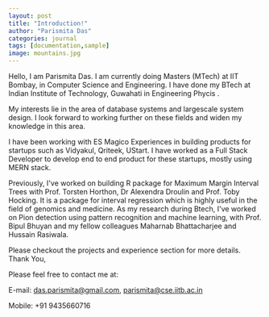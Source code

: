 ```yaml
---
layout: post
title: "Introduction!"
author: "Parismita Das"
categories: journal
tags: [documentation,sample]
image: mountains.jpg
---
```


Hello, I am Parismita Das. I am currently doing Masters (MTech) at IIT Bombay, in Computer Science and Engineering. I have done my BTech at Indian Institute of Technology, Guwahati in Engineering Phycis .

My interests lie in the area of database systems and largescale system design. I look forward to working further on these fields and widen my knowledge in this area.

I have been working with ES Magico Experiences in building products for startups such as Vidyakul, Qriteek, UStart. I have worked as a Full Stack Developer to develop end to end product for these startups, mostly using MERN stack.

Previously, I've worked on building R package for Maximum Margin Interval Trees with Prof. Torsten Horthon, Dr Alexendra Droulin and Prof. Toby Hocking. It is a package for interval regression which is highly useful in the field of genomics and medicine. As my research during Btech, I've worked on Pion detection using pattern recognition and machine learning, with Prof. Bipul Bhuyan and my fellow colleagues Maharnab Bhattacharjee and Hussain Rasiwala.

Please checkout the projects and experience section for more details. Thank You,

Please feel free to contact me at: 

E-mail: das.parismita@gmail.com, parismita@cse.iitb.ac.in

Mobile: +91 9435660716


